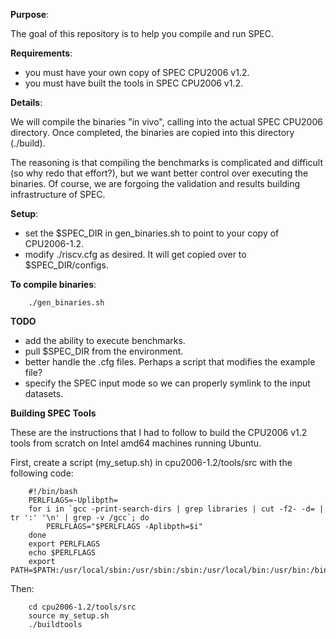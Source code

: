 **Purpose**:

   The goal of this repository is to help you compile and run SPEC.

**Requirements**:

   - you must have your own copy of SPEC CPU2006 v1.2. 
   - you must have built the tools in SPEC CPU2006 v1.2. 

**Details**:

   We will compile the binaries "in vivo", calling into the actual SPEC CPU2006
   directory. Once completed, the binaries are copied into this directory (./build). 
   
   The reasoning is that compiling the benchmarks is complicated and difficult (so
   why redo that effort?), but we want better control over executing the binaries.  Of
   course, we are forgoing the validation and results building infrastructure of
   SPEC. 
   
**Setup**:

   - set the $SPEC_DIR in gen_binaries.sh to point to your copy of CPU2006-1.2.
   - modify ./riscv.cfg as desired. It will get copied over to  $SPEC_DIR/configs. 
   
**To compile binaries**:

        ./gen_binaries.sh
   
**TODO**
   
   - add the ability to execute benchmarks.
   - pull $SPEC_DIR from the environment. 
   - better handle the .cfg files. Perhaps a script that modifies the example file? 
   - specify the SPEC input mode so we can properly symlink to the input datasets.

**Building SPEC Tools**

   These are the instructions that I had to follow to build the CPU2006 v1.2
   tools from scratch on Intel amd64 machines running Ubuntu.

   First, create a script (my_setup.sh) in cpu2006-1.2/tools/src with the following code:

        #!/bin/bash
        PERLFLAGS=-Uplibpth=
        for i in `gcc -print-search-dirs | grep libraries | cut -f2- -d= | tr ':' '\n' | grep -v /gcc`; do
            PERLFLAGS="$PERLFLAGS -Aplibpth=$i"
        done
        export PERLFLAGS
        echo $PERLFLAGS
        export PATH=$PATH:/usr/local/sbin:/usr/sbin:/sbin:/usr/local/bin:/usr/bin:/bin

   Then:

        cd cpu2006-1.2/tools/src
        source my_setup.sh
        ./buildtools


